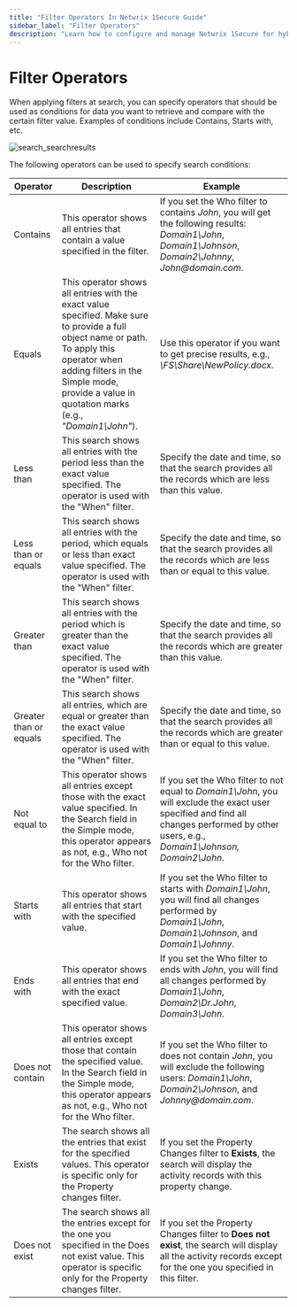 ```yaml
---
title: "Filter Operators In Netwrix 1Secure Guide"
sidebar_label: "Filter Operators"
description: "Learn how to configure and manage Netwrix 1Secure for hybrid security. This guide covers setup, monitoring, and analytics to help secure cloud and on prem data"
---
```


# Filter Operators

When applying filters at search, you can specify operators that should be used as conditions for
data you want to retrieve and compare with the certain filter value. Examples of conditions include
Contains, Starts with, etc.

![search_searchresults](/img/product_docs/1secure/admin/searchandreports/search_searchresults.webp)

The following operators can be used to specify search conditions:

| Operator               | Description                                                                                                                                                                                                                                  | Example                                                                                                                                                                                   |
| ---------------------- | -------------------------------------------------------------------------------------------------------------------------------------------------------------------------------------------------------------------------------------------- | ----------------------------------------------------------------------------------------------------------------------------------------------------------------------------------------- |
| Contains               | This operator shows all entries that contain a value specified in the filter.                                                                                                                                                                | If you set the Who filter to contains _John_, you will get the following results: _Domain1\John_, _Domain1\Johnson_, _Domain2\Johnny_, _John@domain.com_.                                 |
| Equals                 | This operator shows all entries with the exact value specified. Make sure to provide a full object name or path. To apply this operator when adding filters in the Simple mode, provide a value in quotation marks (e.g., _"Domain1\John"_). | Use this operator if you want to get precise results, e.g., _\\FS\Share\NewPolicy.docx_.                                                                                                  |
| Less than              | This search shows all entries with the period less than the exact value specified. The operator is used with the "When" filter.                                                                                                              | Specify the date and time, so that the search provides all the records which are less than this value.                                                                                    |
| Less than or equals    | This search shows all entries with the period, which equals or less than exact value specified. The operator is used with the "When" filter.                                                                                                 | Specify the date and time, so that the search provides all the records which are less than or equal to this value.                                                                        |
| Greater than           | This search shows all entries with the period which is greater than the exact value specified. The operator is used with the "When" filter.                                                                                                  | Specify the date and time, so that the search provides all the records which are greater than this value.                                                                                 |
| Greater than or equals | This search shows all entries, which are equal or greater than the exact value specified. The operator is used with the "When" filter.                                                                                                       | Specify the date and time, so that the search provides all the records which are greater than or equal to this value.                                                                     |
| Not equal to           | This operator shows all entries except those with the exact value specified. In the Search field in the Simple mode, this operator appears as not, e.g., Who not for the Who filter.                                                         | If you set the Who filter to not equal to _Domain1\John_, you will exclude the exact user specified and find all changes performed by other users, e.g., _Domain1\Johnson, Domain2\John_. |
| Starts with            | This operator shows all entries that start with the specified value.                                                                                                                                                                         | If you set the Who filter to starts with _Domain1\John_, you will find all changes performed by _Domain1\John_, _Domain1\Johnson_, and _Domain1\Johnny_.                                  |
| Ends with              | This operator shows all entries that end with the exact specified value.                                                                                                                                                                     | If you set the Who filter to ends with _John_, you will find all changes performed by _Domain1\John_, _Domain2\Dr.John_, _Domain3\John_.                                                  |
| Does not contain       | This operator shows all entries except those that contain the specified value. In the Search field in the Simple mode, this operator appears as not, e.g., Who not for the Who filter.                                                       | If you set the Who filter to does not contain _John_, you will exclude the following users: _Domain1\John_, _Domain2\Johnson_, and _Johnny@domain.com_.                                   |
| Exists                 | The search shows all the entries that exist for the specified values. This operator is specific only for the Property changes filter.                                                                                                        | If you set the Property Changes filter to **Exists**, the search will display the activity records with this property change.                                                             |
| Does not exist         | The search shows all the entries except for the one you specified in the Does not exist value. This operator is specific only for the Property changes filter.                                                                               | If you set the Property Changes filter to **Does not exist**, the search will display all the activity records except for the one you specified in this filter.                           |
